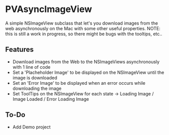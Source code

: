 PVAsyncImageView
================
A simple NSImageView subclass that let's you download images from the web asynchronously on the Mac with some other useful properties.
NOTE: this is still a work in progress, so there might be bugs with the tooltips, etc..

Features
----------------
* Download images from the Web to the NSImageViews asynchronously with 1 line of code
* Set a 'Placheholder Image' to be displayed on the NSImageView until the image is downloaded
* Set an 'Error Image' to be displayed when an error occurs while downloading the image
* Set ToolTips on the NSImageView for each state -> Loading Image / Image Loaded / Error Loading Image

To-Do
----------------
* Add Demo project